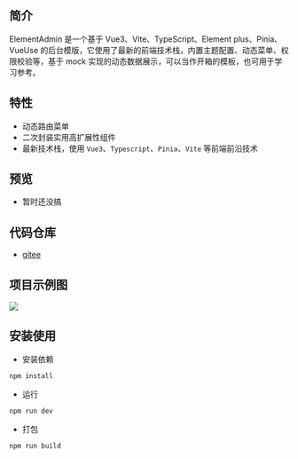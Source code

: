 ## 简介

ElementAdmin 是一个基于 Vue3、Vite、TypeScript、Element plus、Pinia、VueUse 的后台模版，它使用了最新的前端技术栈，内置主题配置、动态菜单、权限校验等，基于 mock 实现的动态数据展示，可以当作开箱的模板，也可用于学习参考。

## 特性

- 动态路由菜单
- 二次封装实用高扩展性组件
- 最新技术栈，使用 `Vue3`、`Typescript`、`Pinia`、`Vite` 等前端前沿技术

## 预览

- 暂时还没搞

## 代码仓库

- [gitee](https://gitee.com/A1059784729/Element-Admin)
<!-- - [github]() -->

## 项目示例图

<img src="https://s1.ax1x.com/2022/11/15/zAzP7n.png" />


## 安装使用

- 安装依赖

```bash
npm install
```

- 运行

```bash
npm run dev
```

- 打包

```bash
npm run build
```